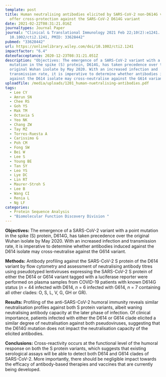 ```yaml
---
template: post
title: Human neutralising antibodies elicited by SARS-CoV-2 non-D614G variants
  offer cross-protection against the SARS-CoV-2 D614G variant
date: 2021-02-22T08:31:21.016Z
journaltypes: Journal Paper
journal: "Clinical & Translational Immunology 2021 Feb 22;10(2):e1241. doi:
  10.1002/cti2.1241, PMID: 33628442"
pubmed: "33628442"
url: https://onlinelibrary.wiley.com/doi/10.1002/cti2.1241
impactfactor: "6.4"
dateofacceptance: 2020-12-23T08:31:21.051Z
description: "Objectives: The emergence of a SARS-CoV-2 variant with a point
  mutation in the spike (S) protein, D614G, has taken precedence over the
  original Wuhan isolate by May 2020. With an increased infection and
  transmission rate, it is imperative to determine whether antibodies induced
  against the D614 isolate may cross-neutralise against the G614 variant."
uploadfile: /media/uploads/1201_human-nuetralising-antibodies.pdf
tags:
  - Lee CY
  - Amrun SN
  - Chee RS
  - Goh YS
  - Mak TM
  - Octavia S
  - Yeo NK
  - Chang ZW
  - Tay MZ
  - Torres-Ruesta A
  - Carissimo G
  - Poh CM
  - Fong SW
  - Bei W
  - Lee S
  - Young BE
  - Tan SY
  - Leo YS
  - Lye DC
  - Lin RT
  - Maurer-Stroh S
  - Lee B
  - Wang CI
  - Renia L
  - Ng LF
categories:
  - Protein Sequence Analysis
  - "Biomolecular Function Discovery Division "
---
```

<!--StartFragment-->

**Objectives:** The emergence of a SARS-CoV-2 variant with a point mutation in the spike (S) protein, D614G, has taken precedence over the original Wuhan isolate by May 2020. With an increased infection and transmission rate, it is imperative to determine whether antibodies induced against the D614 isolate may cross-neutralise against the G614 variant.

**Methods:** Antibody profiling against the SARS-CoV-2 S protein of the D614 variant by flow cytometry and assessment of neutralising antibody titres using pseudotyped lentiviruses expressing the SARS-CoV-2 S protein of either the D614 or G614 variant tagged with a luciferase reporter were performed on plasma samples from COVID-19 patients with known D614G status (*n* = 44 infected with D614, *n* = 6 infected with G614, *n* = 7 containing all other clades: O, S, L, V, G, GH or GR).

**Results:** Profiling of the anti-SARS-CoV-2 humoral immunity reveals similar neutralisation profiles against both S protein variants, albeit waning neutralising antibody capacity at the later phase of infection. Of clinical importance, patients infected with either the D614 or G614 clade elicited a similar degree of neutralisation against both pseudoviruses, suggesting that the D614G mutation does not impact the neutralisation capacity of the elicited antibodies.

**Conclusions:** Cross-reactivity occurs at the functional level of the humoral response on both the S protein variants, which suggests that existing serological assays will be able to detect both D614 and G614 clades of SARS-CoV-2. More importantly, there should be negligible impact towards the efficacy of antibody-based therapies and vaccines that are currently being developed.

<!--EndFragment-->